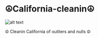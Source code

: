 # ☮️California-cleanin☮️
![alt text](https://americanuestra.com/wp-content/uploads/2020/07/mamasypapas-780x405.jpg)

☮️ Cleanin California of outliers and nulls ☮️
